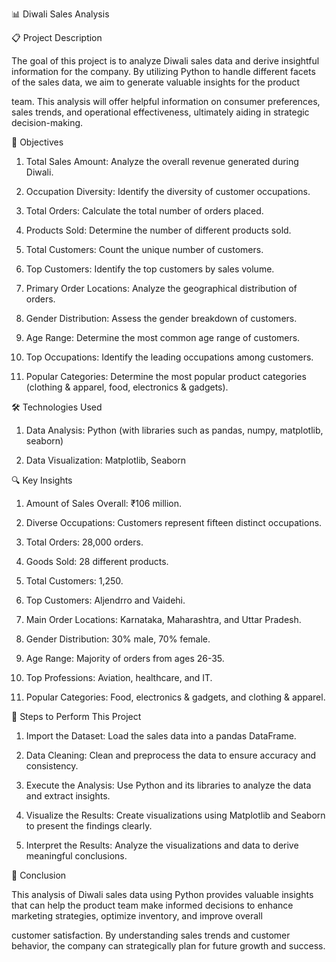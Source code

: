 📊 Diwali Sales Analysis



📋 Project Description

The goal of this project is to analyze Diwali sales data and derive insightful information for the company. By utilizing Python to handle different facets of the sales data, we aim to generate valuable insights for the product 

team. This analysis will offer helpful information on consumer preferences, sales trends, and operational effectiveness, ultimately aiding in strategic decision-making.



🎯 Objectives

1. Total Sales Amount: Analyze the overall revenue generated during Diwali.

2. Occupation Diversity: Identify the diversity of customer occupations.

3. Total Orders: Calculate the total number of orders placed.

4. Products Sold: Determine the number of different products sold.

5. Total Customers: Count the unique number of customers.

6. Top Customers: Identify the top customers by sales volume.

7. Primary Order Locations: Analyze the geographical distribution of orders.

8. Gender Distribution: Assess the gender breakdown of customers.

9. Age Range: Determine the most common age range of customers.

10. Top Occupations: Identify the leading occupations among customers.

11. Popular Categories: Determine the most popular product categories (clothing & apparel, food, electronics & gadgets).
    


🛠️ Technologies Used

1. Data Analysis: Python (with libraries such as pandas, numpy, matplotlib, seaborn)

2. Data Visualization: Matplotlib, Seaborn



🔍 Key Insights 

1. Amount of Sales Overall: ₹106 million.

2. Diverse Occupations: Customers represent fifteen distinct occupations.

3. Total Orders: 28,000 orders.

4. Goods Sold: 28 different products.

5. Total Customers: 1,250.

6. Top Customers: Aljendrro and Vaidehi.

7. Main Order Locations: Karnataka, Maharashtra, and Uttar Pradesh.

8. Gender Distribution: 30% male, 70% female.

9. Age Range: Majority of orders from ages 26-35.

10. Top Professions: Aviation, healthcare, and IT.

11. Popular Categories: Food, electronics & gadgets, and clothing & apparel.



📜 Steps to Perform This Project

1. Import the Dataset: Load the sales data into a pandas DataFrame.

2. Data Cleaning: Clean and preprocess the data to ensure accuracy and consistency.

3. Execute the Analysis: Use Python and its libraries to analyze the data and extract insights.

4. Visualize the Results: Create visualizations using Matplotlib and Seaborn to present the findings clearly.

5. Interpret the Results: Analyze the visualizations and data to derive meaningful conclusions.



🏁 Conclusion

This analysis of Diwali sales data using Python provides valuable insights that can help the product team make informed decisions to enhance marketing strategies, optimize inventory, and improve overall 

customer satisfaction. By understanding sales trends and customer behavior, the company can strategically plan for future growth and success.

   
